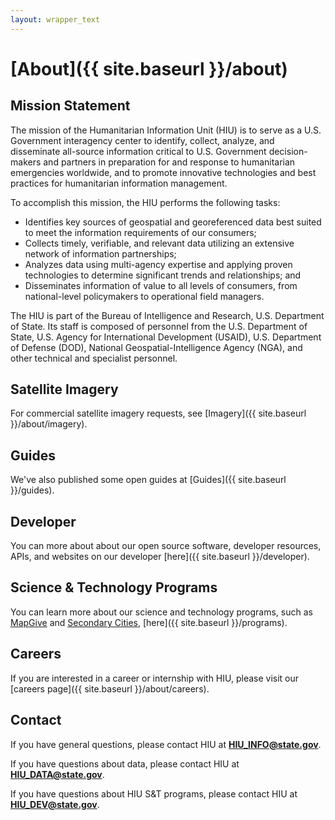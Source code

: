 ```yaml
---
layout: wrapper_text
---
```

# [About]({{ site.baseurl }}/about)

## Mission Statement

The mission of the Humanitarian Information Unit (HIU) is to serve as a U.S. Government interagency center to identify, collect, analyze, and disseminate all-source information critical to U.S. Government decision-makers and partners in preparation for and response to humanitarian emergencies worldwide, and to promote innovative technologies and best practices for humanitarian information management.

To accomplish this mission, the HIU performs the following tasks:

* Identifies key sources of geospatial and georeferenced data best suited to meet the information requirements of our consumers;
* Collects timely, verifiable, and relevant data utilizing an extensive network of information partnerships;
* Analyzes data using multi-agency expertise and applying proven technologies to determine significant trends and relationships; and
* Disseminates information of value to all levels of consumers, from national-level policymakers to operational field managers.

The HIU is part of the Bureau of Intelligence and Research, U.S. Department of State. Its staff  is composed of personnel from the U.S. Department of State, U.S. Agency for International Development (USAID), U.S. Department of Defense (DOD), National Geospatial-Intelligence Agency (NGA), and other technical and specialist personnel.

## Satellite Imagery

For commercial satellite imagery requests, see [Imagery]({{ site.baseurl }}/about/imagery).

## Guides

We've also published some open guides at [Guides]({{ site.baseurl }}/guides).

## Developer

You can more about about our open source software, developer resources, APIs, and websites on our developer [here]({{ site.baseurl }}/developer).

## Science & Technology Programs

You can learn more about our science and technology programs, such as [MapGive](http://mapgive.state.gov) and [Secondary Cities](http://secondarycities.state.gov), [here]({{ site.baseurl }}/programs).

## Careers

If you are interested in a career or internship with HIU, please visit our [careers page]({{ site.baseurl }}/about/careers).

## Contact

If you have general questions, please contact HIU at **[HIU_INFO@state.gov](mailto:HIU_INFO@state.gov)**.

If you have questions about data, please contact HIU at **[HIU_DATA@state.gov](mailto:HIU_DATA@state.gov)**.

If you have questions about HIU S&T programs, please contact HIU at **[HIU_DEV@state.gov](mailto:HIU_DEV@state.gov)**.
